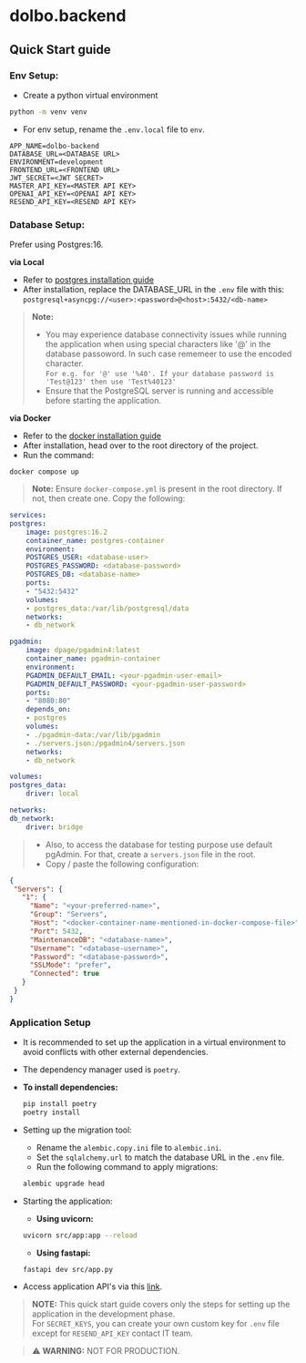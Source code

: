 # dolbo.backend

## Quick Start guide

### Env Setup:
- Create a python virtual environment
```cmd
python -m venv venv
```

- For env setup, rename the `.env.local` file to `env`.

```
APP_NAME=dolbo-backend
DATABASE_URL=<DATABASE URL>
ENVIRONMENT=development
FRONTEND_URL=<FRONTEND URL>
JWT_SECRET=<JWT SECRET>
MASTER_API_KEY=<MASTER API KEY>
OPENAI_API_KEY=<OPENAI API KEY>
RESEND_API_KEY=<RESEND API KEY>
```

### Database Setup:
Prefer using Postgres:16.

**via Local**
- Refer to [postgres installation guide](https://www.postgresql.org/download/)
- After installation, replace the DATABASE_URL in the `.env` file with this: `postgresql+asyncpg://<user>:<password>@<host>:5432/<db-name>`

> **Note:** 
> - You may experience database connectivity issues while running the application when using special characters like '@' in the database passoword. In such case rememeer to use the encoded character.\
> `For e.g. for '@' use '%40'. If your database password is 'Test@123' then use 'Test%40123'`
> - Ensure that the PostgreSQL server is running and accessible before starting the application.

**via Docker**
- Refer to the [docker installation guide](https://docs.docker.com/get-started/get-docker/)
- After installation, head over to the root directory of the project.
- Run the command:

```
docker compose up
```
 > **Note:** Ensure `docker-compose.yml` is present in the root directory. If not, then create one. Copy the following:
```yaml
services:
postgres:
    image: postgres:16.2
    container_name: postgres-container
    environment:
    POSTGRES_USER: <database-user>
    POSTGRES_PASSWORD: <database-password>
    POSTGRES_DB: <database-name>
    ports:
    - "5432:5432"
    volumes:
    - postgres_data:/var/lib/postgresql/data
    networks:
    - db_network

pgadmin:
    image: dpage/pgadmin4:latest
    container_name: pgadmin-container
    environment:
    PGADMIN_DEFAULT_EMAIL: <your-pgadmin-user-email>
    PGADMIN_DEFAULT_PASSWORD: <your-pgadmin-user-password>
    ports:
    - "8080:80"
    depends_on:
    - postgres
    volumes:
    - ./pgadmin-data:/var/lib/pgadmin
    - ./servers.json:/pgadmin4/servers.json
    networks:
    - db_network

volumes:
postgres_data:
    driver: local

networks:
db_network:
    driver: bridge
```

 > - Also, to access the database for testing purpose use default pgAdmin. For that, create a `servers.json` file in the root.
 > - Copy / paste the following configuration:
 ```json
 {
  "Servers": {
    "1": {
      "Name": "<your-preferred-name>",
      "Group": "Servers",
      "Host": "<docker-container-name-mentioned-in-docker-compose-file>",
      "Port": 5432,
      "MaintenanceDB": "<database-name>",
      "Username": "<database-username>",
      "Password": "<database-password>",
      "SSLMode": "prefer",
      "Connected": true
    }
  }
}
```


### **Application Setup**

- It is recommended to set up the application in a virtual environment to avoid conflicts with other external dependencies.

- The dependency manager used is `poetry`.

- **To install dependencies:**
  ```bash
  pip install poetry
  poetry install
  ```

- Setting up the migration tool:
    - Rename the `alembic.copy.ini` file to `alembic.ini`.
    - Set the `sqlalchemy.url`  to match the database URL in the `.env` file.
    - Run the following command to apply migrations:
    ```bash
    alembic upgrade head
    ```

- Starting the application:
    - **Using uvicorn:**
    ```bash
    uvicorn src/app:app --reload
    ```

    - **Using fastapi:**
    ```bash
    fastapi dev src/app.py
    ```

- Access application API's via this [link](http://localhost:8000/docs).

> **NOTE:**
> This quick start guide covers only the steps for setting up the application in the development phase.\
> For `SECRET_KEYS`, you can create your own custom key for `.env` file except for `RESEND_API_KEY` contact IT team.

> ⚠️ **WARNING:**
> NOT FOR PRODUCTION.